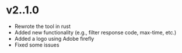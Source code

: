 # v2..1.0
- Rewrote the tool in rust
- Added new functionality (e.g., filter response code, max-time, etc.)
- Added a logo using Adobe firefly
- Fixed some issues